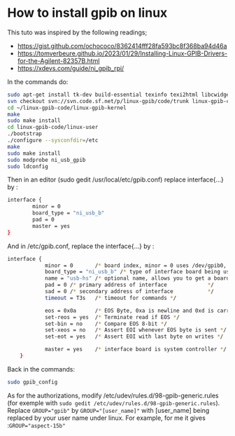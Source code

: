 # How to install gpib on linux

This tuto was inspired by the following readings;

- https://gist.github.com/ochococo/8362414fff28fa593bc8f368ba94d46a
- https://tomverbeure.github.io/2023/01/29/Installing-Linux-GPIB-Drivers-for-the-Agilent-82357B.html
- https://xdevs.com/guide/ni_gpib_rpi/

In the commands do:

```bash
sudo apt-get install tk-dev build-essential texinfo texi2html libcwidget-dev libncurses5-dev libx11-dev binutils-dev bison flex libusb-1.0-0 libusb-dev libmpfr-dev libexpat1-dev tofrodos subversion autoconf automake libtool mercurial
svn checkout svn://svn.code.sf.net/p/linux-gpib/code/trunk linux-gpib-code
cd ~/linux-gpib-code/linux-gpib-kernel
make
sudo make install
cd linux-gpib-code/linux-user
./bootstrap
./configure --sysconfdir=/etc
make
sudo make install
sudo modprobe ni_usb_gpib
sudo ldconfig
```

Then in an editor (sudo gedit /usr/local/etc/gpib.conf) replace interface{...} by :

```bash
interface {
        minor = 0
        board_type = "ni_usb_b"
        pad = 0
        master = yes
} 

```

And in /etc/gpib.conf, replace the interface{...} by :

```bash
interface {
            minor = 0       /* board index, minor = 0 uses /dev/gpib0, minor = 1 uses /dev/gpib1, etc. */
            board_type = "ni_usb_b" /* type of interface board being used */
            name = "usb-hs" /* optional name, allows you to get a board descriptor using ibfind() */
            pad = 0 /* primary address of interface             */
            sad = 0 /* secondary address of interface           */
            timeout = T3s   /* timeout for commands */

            eos = 0x0a      /* EOS Byte, 0xa is newline and 0xd is carriage return */
            set-reos = yes  /* Terminate read if EOS */
            set-bin = no    /* Compare EOS 8-bit */
            set-xeos = no   /* Assert EOI whenever EOS byte is sent */
            set-eot = yes   /* Assert EOI with last byte on writes */

            master = yes    /* interface board is system controller */
    }
```

Back in the commands:

```bash
sudo gpib_config
```

As for the authorizations, modify /etc/udev/rules.d/98-gpib-generic.rules (for exemple with `sudo gedit /etc/udev/rules.d/98-gpib-generic.rules`). Replace `GROUP="gpib"` by `GROUP="[user_name]"` with [user_name] being replaced by your user name under linux. For example, for me it gives :`GROUP="aspect-15b"`
